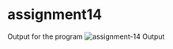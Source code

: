 # assignment14

Output for the program
![assignment-14 Output](https://user-images.githubusercontent.com/85564422/221396155-f79687da-2f5e-42e4-af88-4d6079092665.png)

